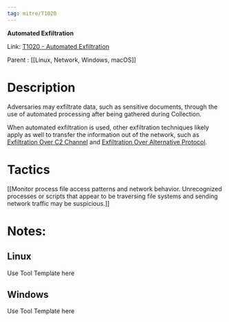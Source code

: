 ```yaml
---
tag: mitre/T1020
---
```


**Automated Exfiltration**

Link: [T1020 - Automated Exfiltration](https://attack.mitre.org/techniques/T1020)

Parent : [[Linux, Network, Windows, macOS]]


# Description

Adversaries may exfiltrate data, such as sensitive documents, through the use of automated processing after being gathered during Collection. 

When automated exfiltration is used, other exfiltration techniques likely apply as well to transfer the information out of the network, such as [Exfiltration Over C2 Channel](https://attack.mitre.org/techniques/T1041) and [Exfiltration Over Alternative Protocol](https://attack.mitre.org/techniques/T1048).

# Tactics


[[Monitor process file access patterns and network behavior. Unrecognized processes or scripts that appear to be traversing file systems and sending network traffic may be suspicious.]]


# Notes:

## Linux

Use Tool Template here

## Windows

Use Tool Template here